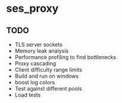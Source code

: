 # ses_proxy

## TODO
* TLS server sockets
* Memory leak analysis
* Performance profiling to find bottlenecks
* Proxy cascading
* Client difficulty range limits
* Build and run on windows
* boost log colors
* Test against different pools
* Load tests
